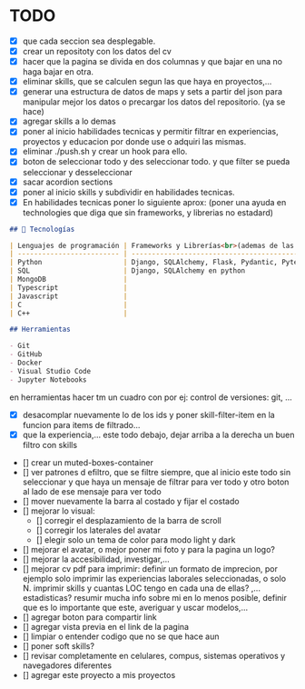 # TODO

- [x] que cada seccion sea desplegable.
- [x] crear un repositoty con los datos del cv
- [x] hacer que la pagina se divida en dos columnas y que bajar en una no haga bajar en otra.
- [x] eliminar skills, que se calculen segun las que haya en proyectos,...
- [x] generar una estructura de datos de maps y sets a partir del json para manipular mejor los datos o precargar los datos del repositorio. (ya se hace)
- [x] agregar skills a lo demas
- [x] poner al inicio habilidades tecnicas y permitir filtrar en experiencias, proyectos y educacion por donde use o adquiri las mismas.
- [x] eliminar ./push.sh y crear un hook para ello.
- [x] boton de seleccionar todo y des seleccionar todo. y que filter se pueda seleccionar y desseleccionar
- [x] sacar acordion sections
- [x] poner al inicio skills y subdividir en habilidades tecnicas.
- [x] En habilidades tecnicas poner lo siguiente aprox: (poner una ayuda en technologies que diga que sin frameworks, y librerias no estadard)

```markdown
## 🚀 Tecnologías

| Lenguajes de programación | Frameworks y Librerías<br>(ademas de las estandar)   |
| ------------------------- | ---------------------------------------------------- |
| Python                    | Django, SQLAlchemy, Flask, Pydantic, Pytest, FastAPI |
| SQL                       | Django, SQLAlchemy en python                         |
| MongoDB                   |                                                      |
| Typescript                |                                                      |
| Javascript                |                                                      |
| C                         |                                                      |
| C++                       |                                                      |

## Herramientas

- Git
- GitHub
- Docker
- Visual Studio Code
- Jupyter Notebooks
```

en herramientas hacer tm un cuadro con por ej:
control de versiones: git, ...

- [x] desacomplar nuevamente lo de los ids y poner skill-filter-item en la funcion para items de filtrado...
- [x] que la experiencia,... este todo debajo, dejar arriba a la derecha un buen filtro con skills
- [] crear un muted-boxes-container
- [] ver patrones d efiltro, que se filtre siempre, que al inicio este todo sin seleccionar y que haya un mensaje de filtrar para ver todo y otro boton al lado de ese mensaje para ver todo
- [] mover nuevamente la barra al costado y fijar el costado
- [] mejorar lo visual:
  - [] corregir el desplazamiento de la barra de scroll
  - [] corregir los laterales del avatar
  - [] elegir solo un tema de color para modo light y dark
- [] mejorar el avatar, o mejor poner mi foto y para la pagina un logo?
- [] mejorar la accesibilidad, investigar,...
- [] mejorar cv pdf para imprimir: definir un formato de imprecion, por ejemplo solo imprimir las experiencias laborales seleccionadas, o solo N. imprimir skills y cuantas LOC tengo en cada una de ellas? ,... estadisticas? resumir mucha info sobre mi en lo menos posible, definir que es lo importante que este, averiguar y uscar modelos,...
- [] agregar boton para compartir link
- [] agregar vista previa en el link de la pagina
- [] limpiar o entender codigo que no se que hace aun
- [] poner soft skills?
- [] revisar completamente en celulares, compus, sistemas operativos y navegadores diferentes
- [] agregar este proyecto a mis proyectos
